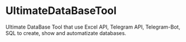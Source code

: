 # UltimateDataBaseTool
Ultimate DataBase Tool that use Excel API, Telegram API, Telegram-Bot, SQL to create, show and automatizate databases.

